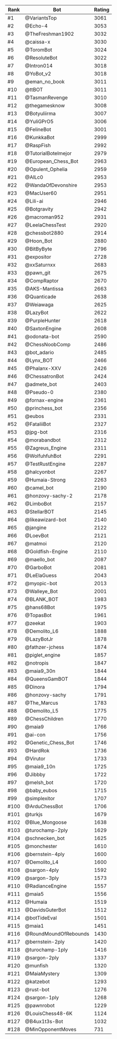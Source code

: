 Rank|Bot|Rating
---|---|---
#1|@VariantsTop|3061
#2|@Echo-4|3053
#3|@TheFreshman1902|3032
#4|@caissa-x|3030
#5|@ToromBot|3024
#6|@ResoluteBot|3022
#7|@Intron014|3018
#8|@YoBot_v2|3018
#9|@eman_no_book|3011
#10|@ttBOT|3011
#11|@TasmanRevenge|3010
#12|@thegamesknow|3008
#13|@Botyuliirma|3007
#14|@YuliGPrO5|3006
#15|@FelineBot|3001
#16|@KunkkaBot|2999
#17|@RaspFish|2992
#18|@TutorialBotelmejor|2979
#19|@European_Chess_Bot|2963
#20|@Opulent_Ophelia|2959
#21|@AILc0|2953
#22|@WandaOfDevonshire|2953
#23|@MacUser60|2951
#24|@Lili-ai|2946
#25|@Botgravity|2942
#26|@macroman952|2931
#27|@LeelaChessTest|2920
#28|@chessbot2880|2914
#29|@Hoon_Bot|2880
#30|@BitByByte|2796
#31|@expositor|2728
#32|@xxSaturnxx|2683
#33|@pawn_git|2675
#34|@CompRaptor|2670
#35|@AKS-Mantissa|2663
#36|@Quanticade|2638
#37|@Weiawaga|2625
#38|@LazyBot|2622
#39|@PurpleHunter|2618
#40|@SaxtonEngine|2608
#41|@odonata-bot|2590
#42|@ChessNoobComp|2486
#43|@bot_adario|2485
#44|@Lynx_BOT|2466
#45|@Phalanx-XXV|2426
#46|@ChessatronBot|2424
#47|@admete_bot|2403
#48|@Pseudo-0|2380
#49|@fornax-engine|2361
#50|@princhess_bot|2356
#51|@eubos|2331
#52|@FataliiBot|2327
#53|@jpg-bot|2316
#54|@morabandbot|2312
#55|@Zagreus_Engine|2311
#56|@WolfuhfuhBot|2291
#57|@TestRustEngine|2287
#58|@halcyonbot|2267
#59|@Humaia-Strong|2263
#60|@camel_bot|2190
#61|@honzovy-sachy-2|2178
#62|@LimboBot|2157
#63|@StellarBOT|2145
#64|@likeawizard-bot|2140
#65|@jangine|2122
#66|@LoevBot|2121
#67|@matmoi|2120
#68|@Goldfish-Engine|2110
#69|@maello_bot|2087
#70|@GarboBot|2081
#71|@LeElaGuess|2043
#72|@myopic-bot|2013
#73|@Walleye_Bot|2001
#74|@BLANK_BOT|1983
#75|@hans68Bot|1975
#76|@TopasBot|1961
#77|@zeekat|1903
#78|@Demolito_L6|1888
#79|@LazyBotJr|1878
#80|@fathzer-jchess|1874
#81|@piglet_engine|1857
#82|@notropis|1847
#83|@maia9_30n|1844
#84|@QueensGamBOT|1844
#85|@Dinora|1794
#86|@honzovy-sachy|1791
#87|@The_Marcus|1783
#88|@Demolito_L5|1775
#89|@ChessChildren|1770
#90|@maia9|1766
#91|@ai-con|1756
#92|@Genetic_Chess_Bot|1746
#93|@HardRok|1736
#94|@Virutor|1733
#95|@maia9_10n|1725
#96|@Jibbby|1722
#97|@melsh_bot|1720
#98|@baby_eubos|1715
#99|@simplexitor|1707
#100|@ArduChessBot|1706
#101|@turkjs|1679
#102|@Blue_Mongoose|1638
#103|@turochamp-2ply|1629
#104|@schnecken_bot|1625
#105|@monchester|1610
#106|@bernstein-4ply|1600
#107|@Demolito_L4|1600
#108|@sargon-4ply|1592
#109|@sargon-3ply|1573
#110|@RadianceEngine|1557
#111|@maia5|1556
#112|@Humaia|1519
#113|@DavidsGuterBot|1512
#114|@botTideEval|1501
#115|@maia1|1451
#116|@RoundMoundOfRebounds|1430
#117|@bernstein-2ply|1420
#118|@turochamp-1ply|1416
#119|@sargon-2ply|1337
#120|@munfish|1320
#121|@MaiaMystery|1309
#122|@katzebot|1293
#123|@rust-bot|1276
#124|@sargon-1ply|1268
#125|@pawnrobot|1229
#126|@LouisChess48-6K|1124
#127|@B4ux1t3s-Bot|1032
#128|@MinOpponentMoves|731
